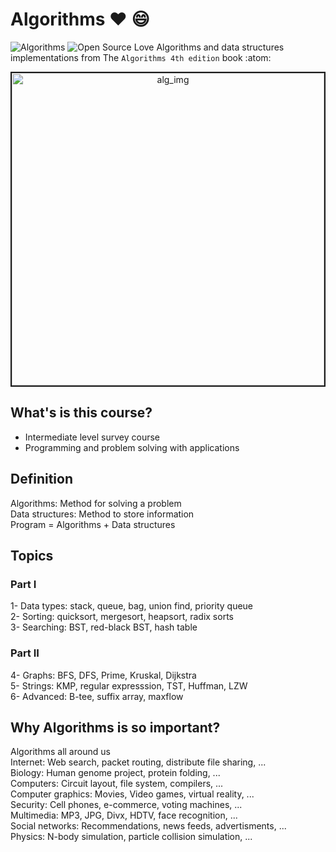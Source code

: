 # Algorithms :heart: :smile:
![Algorithms][alg-img]
![Open Source Love][Open-Source-img]
Algorithms and data structures implementations from The `Algorithms 4th edition` book :atom:

<p align="center">
  <img src="https://www.technocrazed.com/wp-content/uploads/2015/12/Brick-wallaper-For-Background-28.jpg" alt="alg_img" width="500" border="2"/>
<p>

## What's is this course?
- Intermediate level survey course
- Programming and problem solving with applications


## Definition
Algorithms: Method for solving a problem  
Data structures: Method to store information  
Program = Algorithms + Data structures  


## Topics

### Part I

1- Data types: stack, queue, bag, union find, priority queue  
2- Sorting: quicksort, mergesort, heapsort, radix sorts  
3- Searching: BST, red-black BST, hash table  

### Part II
4- Graphs: BFS, DFS, Prime, Kruskal, Dijkstra  
5- Strings: KMP, regular expresssion, TST, Huffman, LZW  
6- Advanced: B-tee, suffix array, maxflow  

  
## Why Algorithms is so important?
Algorithms all around us  
Internet: Web search, packet routing, distribute file sharing, ...  
Biology: Human genome project, protein folding, ...  
Computers: Circuit layout, file system, compilers, ...  
Computer graphics: Movies, Video games, virtual reality, ...  
Security: Cell phones, e-commerce, voting machines, ...  
Multimedia: MP3, JPG, Divx, HDTV, face recognition, ...  
Social networks: Recommendations, news feeds, advertisments, ...  
Physics: N-body simulation, particle collision simulation, ...  

  
  
  
  
  
[Open-Source-img]: https://badges.frapsoft.com/os/v1/open-source.svg?v=103
[alg-img]: https://img.shields.io/static/v1?label=Data_Structure&message=Algorithms&color=blue&style=flat
